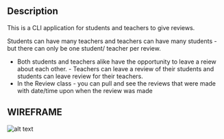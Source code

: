 
## Description

This is a CLI application for students and teachers to give reviews. 

Students can have many teachers and teachers can have many students - but there can only be one student/ teacher per review. 

- Both students and teachers alike have the opportunity to leave a reiew about each other. - Teachers can leave a review of their students and students can leave review for their teachers.
- In the Review class - you can pull and see the reviews that were made with date/time upon when the review was made

## WIREFRAME

![alt text](https://cdn.discordapp.com/attachments/1070016828484636722/1090006999581872228/Screenshot_2023-03-27_at_1.18.11_PM.png)